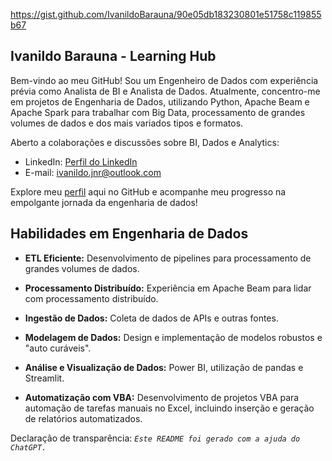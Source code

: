 https://gist.github.com/IvanildoBarauna/90e05db183230801e51758c119855b67

## Ivanildo Barauna - Learning Hub

Bem-vindo ao meu GitHub! Sou um Engenheiro de Dados com experiência prévia como Analista de BI e Analista de Dados. Atualmente, concentro-me em projetos de Engenharia de Dados, utilizando Python, Apache Beam e Apache Spark para trabalhar com Big Data, processamento de grandes volumes de dados e dos mais variados tipos e formatos. 

Aberto a colaborações e discussões sobre BI, Dados e Analytics:

- LinkedIn: [Perfil do LinkedIn](https://www.linkedin.com/in/ivanildobarauna)
- E-mail: [ivanildo.jnr@outlook.com](mailto:ivanildo.jnr@outlook.com)

Explore meu [perfil](https://github.com/IvanildoBarauna/) aqui no GitHub e acompanhe meu progresso na empolgante jornada da engenharia de dados!


## Habilidades em Engenharia de Dados

- **ETL Eficiente:** Desenvolvimento de pipelines para processamento de grandes volumes de dados.
  
- **Processamento Distribuído:** Experiência em Apache Beam para lidar com processamento distribuído.

- **Ingestão de Dados:** Coleta de dados de APIs e outras fontes.

- **Modelagem de Dados:** Design e implementação de modelos robustos e "auto curáveis".

- **Análise e Visualização de Dados:** Power BI, utilização de pandas e Streamlit.

- **Automatização com VBA:** Desenvolvimento de projetos VBA para automação de tarefas manuais no Excel, incluindo inserção e geração de relatórios automatizados.

Declaração de transparência: _`Este README foi gerado com a ajuda do ChatGPT.`_
